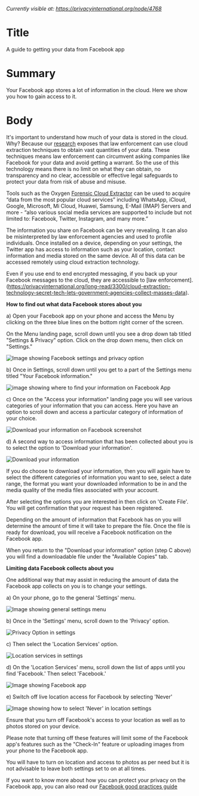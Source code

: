 *Currently visible at: https://privacyinternational.org/node/4768*

# Title  #
A guide to getting your data from Facebook app

# Summary #
Your Facebook app stores a lot of information in the cloud. Here we show you how to gain access to it.

# Body #
It's important to understand how much of your data is stored in the cloud. Why? Because our [research](https://privacyinternational.org/long-read/3300/cloud-extraction-technology-secret-tech-lets-government-agencies-collect-masses-data) exposes that law enforcement can use cloud extraction techniques to obtain vast quantities of your data. These techniques means law enforcement can circumvent asking companies like Facebook for your data and avoid getting a warrant. So the use of this technology means there is no limit on what they can obtain, no transparency and no clear, accessible or effective legal safeguards to protect your data from risk of abuse and misuse.

Tools such as the Oxygen [Forensic Cloud Extractor](https://www.oxygen-forensic.com/uploads/press_kit/OFDv141ReleaseNotes.pdf) can be used to acquire “data from the most popular cloud services” including WhatsApp, iCloud, Google, Microsoft, Mi Cloud, Huawei, Samsung, E-Mail (IMAP) Servers and more - “also various social media services are supported to include but not limited to: Facebook, Twitter, Instagram, and many more.”

The information you share on Facebook can be very revealing. It can also be misinterpreted by law enforcement agencies and used to profile individuals. Once installed on a device, depending on your settings, the Twitter app has access to information such as your location, contact information and media stored on the same device. All of this data can be accessed remotely using cloud extraction technology.

Even if you use end to end encrypted messaging, if you back up your Facebook messages to the cloud, they are accessible to [law enforcement].(https://privacyinternational.org/long-read/3300/cloud-extraction-technology-secret-tech-lets-government-agencies-collect-masses-data).

**How to find out what data Facebook stores about you**

a) Open your Facebook app on your phone and access the Menu by clicking on the three blue lines on the bottom right corner of the screen.

On the Menu landing page, scroll down until you see a drop down tab titled "Settings & Privacy" option. Click on the drop down menu, then click on "Settings."

![Image showing Facebook settings and privacy option](../../images/Cloud-Guides/Facebook/Facebook1.png?raw=true)

b) Once in Settings, scroll down until you get to a part of the Settings menu titled "Your Facebook information."

![image showing where to find your information on Facebook App](../../images/Cloud-Guides/Facebook/Facebook2.png?raw=true)

c) Once on the "Access your information" landing page you will see various categories of your information that you can access. Here you have an option to scroll down and access a particular category of information of your choice.

![Download your information on Facebook screenshot](../../images/Cloud-Guides/Facebook/Facebook3.png?raw=true)

d) A second way to access information that has been collected about you is to select the option to 'Download your information'.

![Download your information](../../images/Cloud-Guides/Facebook/Facebook4.png?raw=true)

If you do choose to download your information, then you will again have to select the different categories of information you want to see, select a date range, the format you want your downloaded information to be in and the media quality of the media files associated with your account.

After selecting the options you are interested in then click on 'Create File'. You will get confirmation that your request has been registered.

Depending on the amount of information that Facebook has on you will determine the amount of time it will take to prepare the file. Once the file is ready for download, you will receive a Facebook notification on the Facebook app.

When you return to the "Download your information" option (step C above) you will find a downloadable file under the "Available Copies" tab.

**Limiting data Facebook collects about you**

One additional way that may assist in reducing the amount of data the Facebook app collects on you is to change your settings.

a) On your phone, go to the general 'Settings' menu.

![Image showing general settings menu](../../images/Cloud-Guides/Facebook/Facebook5.png?raw=true)

b) Once in the 'Settings' menu, scroll down to the 'Privacy' option.

![Privacy Option in settings](../../images/Cloud-Guides/Facebook/Facebook6.png?raw=true)

c) Then select the 'Location Services' option.

![Location services in settings](../../images/Cloud-Guides/Facebook/Facebook7.png?raw=true)

d) On the 'Location Services' menu, scroll down the list of apps until you find 'Facebook.' Then select 'Facebook.'

![Image showing Facebook app](../../images/Cloud-Guides/Facebook/Facebook8.png?raw=true)

e) Switch off live location access for Facebook by selecting 'Never'

![Image showing how to select 'Never' in location settings](../../images/Cloud-Guides/Facebook/Facebook9.png?raw=true)

Ensure that you turn off Facebook's access to your location as well as to photos stored on your device.

Please note that turning off these features will limit some of the Facebook app's features such as the "Check-In" feature or uploading images from your phone to the Facebook app.

You will have to turn on location and access to photos as per need but it is not advisable to leave both settings set to on at all times.

If you want to know more about how you can protect your privacy on the Facebook app, you can also read our [Facebook good practices guide](https://privacyinternational.org/guide-step/3961/facebook-good-practices)
